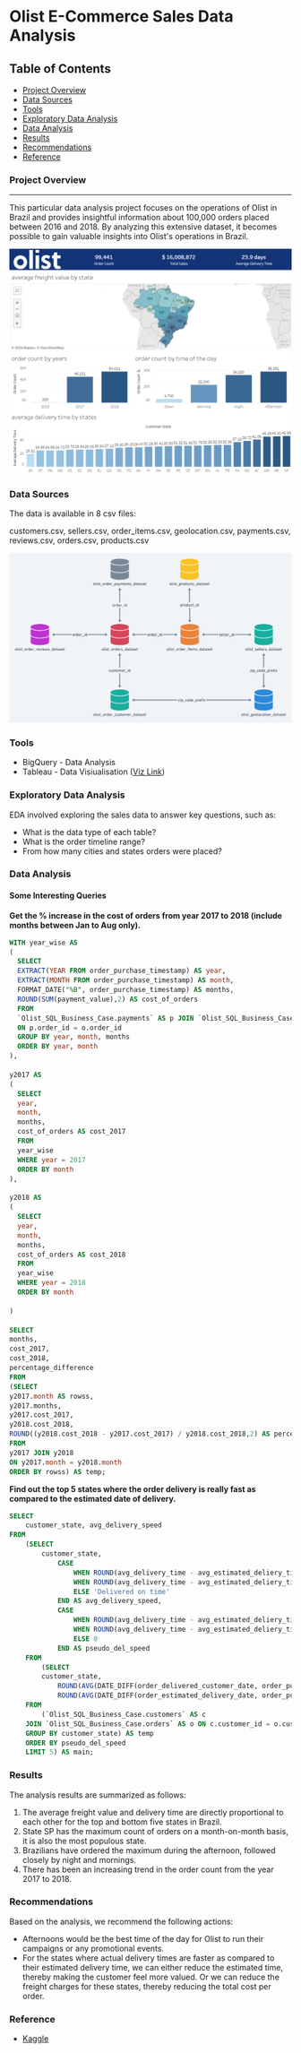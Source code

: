 # Olist E-Commerce Sales Data Analysis

## Table of Contents

- [Project Overview](#project-overview)
- [Data Sources](#data-sources)
- [Tools](#tools)
- [Exploratory Data Analysis](#exploratory-data-analysis)
- [Data Analysis](#data-analysis)
- [Results](#results)
- [Recommendations](#recommendations)
- [Reference](#reference)

### Project Overview
---

This particular data analysis project focuses on the operations of Olist in Brazil and provides insightful information about 100,000 orders placed between 2016 and 2018. By analyzing this extensive dataset, it becomes possible to gain valuable insights into Olist's operations in Brazil.

![image](https://github.com/SoloMathew/olist_ecom_data/blob/main/olist_dashboard_snap.png)

### Data Sources

The data is available in 8 csv files:

customers.csv,
sellers.csv,
order_items.csv,
geolocation.csv,
payments.csv,
reviews.csv,
orders.csv,
products.csv

![image](https://github.com/SoloMathew/olist_ecom_data/blob/main/schema.png)

### Tools

- BigQuery - Data Analysis
- Tableau - Data Visiualisation ([Viz Link](https://public.tableau.com/app/profile/solomon.mathew/viz/olist_17072536116760/Dashboard1))

### Exploratory Data Analysis

EDA involved exploring the sales data to answer key questions, such as:

- What is the data type of each table?
- What is the order timeline range?
- From how many cities and states orders were placed?

### Data Analysis

#### Some Interesting Queries

**Get the % increase in the cost of orders from year 2017 to 2018 (include months between Jan to Aug only).**

```sql
WITH year_wise AS
(
  SELECT
  EXTRACT(YEAR FROM order_purchase_timestamp) AS year,
  EXTRACT(MONTH FROM order_purchase_timestamp) AS month,
  FORMAT_DATE("%B", order_purchase_timestamp) AS months,
  ROUND(SUM(payment_value),2) AS cost_of_orders
  FROM
  `Olist_SQL_Business_Case.payments` AS p JOIN `Olist_SQL_Business_Case.orders` AS o
  ON p.order_id = o.order_id
  GROUP BY year, month, months
  ORDER BY year, month
),

y2017 AS
(
  SELECT
  year,
  month,
  months,
  cost_of_orders AS cost_2017
  FROM
  year_wise
  WHERE year = 2017
  ORDER BY month
),

y2018 AS
(
  SELECT
  year,
  month,
  months,
  cost_of_orders AS cost_2018
  FROM
  year_wise
  WHERE year = 2018
  ORDER BY month

)

SELECT
months,
cost_2017,
cost_2018,
percentage_difference
FROM
(SELECT
y2017.month AS rowss,
y2017.months,
y2017.cost_2017,
y2018.cost_2018,
ROUND((y2018.cost_2018 - y2017.cost_2017) / y2018.cost_2018,2) AS percentage_difference
FROM
y2017 JOIN y2018
ON y2017.month = y2018.month
ORDER BY rowss) AS temp;
```

**Find out the top 5 states where the order delivery is really fast as compared to the estimated date of delivery.**

```sql
SELECT 
    customer_state, avg_delivery_speed
FROM
    (SELECT 
        customer_state,
            CASE
                WHEN ROUND(avg_delivery_time - avg_estimated_deliery_time, 2) < 0 THEN CONCAT(ABS(ROUND(avg_delivery_time - avg_estimated_deliery_time, 2)), ' ', 'days early')
                WHEN ROUND(avg_delivery_time - avg_estimated_deliery_time, 2) > 0 THEN CONCAT(ROUND(avg_delivery_time - avg_estimated_deliery_time, 2), ' ', 'days delayed')
                ELSE 'Delivered on time'
            END AS avg_delivery_speed,
            CASE
                WHEN ROUND(avg_delivery_time - avg_estimated_deliery_time, 2) < 0 THEN ROUND(avg_delivery_time - avg_estimated_deliery_time, 2)
                WHEN ROUND(avg_delivery_time - avg_estimated_deliery_time, 2) > 0 THEN ROUND(avg_delivery_time - avg_estimated_deliery_time, 2)
                ELSE 0
            END AS pseudo_del_speed
    FROM
        (SELECT 
        customer_state,
            ROUND(AVG(DATE_DIFF(order_delivered_customer_date, order_purchase_timestamp, day)), 2) AS avg_delivery_time,
            ROUND(AVG(DATE_DIFF(order_estimated_delivery_date, order_purchase_timestamp, day)), 2) AS avg_estimated_deliery_time
    FROM
        (`Olist_SQL_Business_Case.customers` AS c
    JOIN `Olist_SQL_Business_Case.orders` AS o ON c.customer_id = o.customer_id)
    GROUP BY customer_state) AS temp
    ORDER BY pseudo_del_speed
    LIMIT 5) AS main;
```

### Results

The analysis results are summarized as follows:
1. The average freight value and delivery time are directly proportional to each other for the top and bottom five states in Brazil.
2. State SP has the maximum count of orders on a month-on-month basis, it is also the most populous state.
3. Brazilians have ordered the maximum during the afternoon, followed closely by night and mornings.
4. There has been an increasing trend in the order count from the year 2017 to 2018.

### Recommendations

Based on the analysis, we recommend the following actions:
- Afternoons would be the best time of the day for Olist to run their campaigns or any promotional events.
- For the states where actual delivery times are faster as compared to their estimated delivery time, we can either reduce the estimated time, thereby making the customer feel more valued. Or we can reduce the freight charges for these states, thereby reducing the total cost per order.

### Reference
- [Kaggle](https://www.kaggle.com/datasets/olistbr/brazilian-ecommerce)
